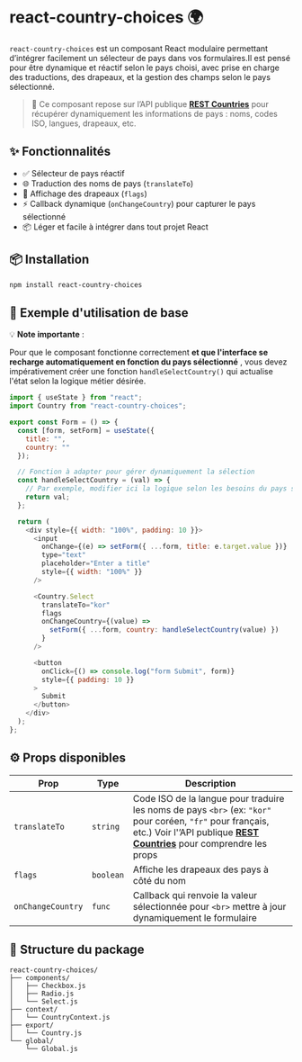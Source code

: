 # react-country-choices 🌍

`react-country-choices` est un composant React modulaire permettant d’intégrer facilement un sélecteur de pays dans vos formulaires.Il est pensé pour être dynamique et réactif selon le pays choisi, avec prise en charge des traductions, des drapeaux, et la gestion des champs selon le pays sélectionné.

> 📡 Ce composant repose sur l’API publique **[REST Countries](https://restcountries.com/)** pour récupérer dynamiquement les informations de pays : noms, codes ISO, langues, drapeaux, etc.

## ✨ Fonctionnalités

- ✅ Sélecteur de pays réactif
- 🌐 Traduction des noms de pays (`translateTo`)
- 🚩 Affichage des drapeaux (`flags`)
- ⚡ Callback dynamique (`onChangeCountry`) pour capturer le pays sélectionné
- 📦 Léger et facile à intégrer dans tout projet React

## 📦 Installation

```bash
npm install react-country-choices
```

## 🚀 Exemple d'utilisation de base

💡 **Note importante** :

Pour que le composant fonctionne correctement  **et que l'interface se recharge automatiquement en fonction du pays sélectionné** , vous devez impérativement créer une fonction `handleSelectCountry()` qui actualise l'état selon la logique métier désirée.

```js
import { useState } from "react";
import Country from "react-country-choices";

export const Form = () => {
  const [form, setForm] = useState({
    title: "",
    country: ""
  });

  // Fonction à adapter pour gérer dynamiquement la sélection
  const handleSelectCountry = (val) => {
    // Par exemple, modifier ici la logique selon les besoins du pays sélectionné
    return val;
  };

  return (
    <div style={{ width: "100%", padding: 10 }}>
      <input
        onChange={(e) => setForm({ ...form, title: e.target.value })}
        type="text"
        placeholder="Enter a title"
        style={{ width: "100%" }}
      />

      <Country.Select
        translateTo="kor"
        flags
        onChangeCountry={(value) =>
          setForm({ ...form, country: handleSelectCountry(value) })
        }
      />

      <button
        onClick={() => console.log("form Submit", form)}
        style={{ padding: 10 }}
      >
        Submit
      </button>
    </div>
  );
};

```

## ⚙️ Props disponibles

| Prop                | Type        | Description                                                                                                                                                                                                                    |
| ------------------- | ----------- | ------------------------------------------------------------------------------------------------------------------------------------------------------------------------------------------------------------------------------ |
| `translateTo`     | `string`  | Code ISO de la langue pour traduire les noms de pays `<br>` (ex: `"kor"` pour coréen, `"fr"` pour français, etc.) Voir l'’API publique **[REST Countries](https://restcountries.com/)** pour comprendre les props |
| `flags`           | `boolean` | Affiche les drapeaux des pays à côté du nom                                                                                                                                                                                 |
| `onChangeCountry` | `func`    | Callback qui renvoie la valeur sélectionnée pour `<br>` mettre à jour dynamiquement le formulaire                                                                                                                         |

## 📁 Structure du package

```plaintext
react-country-choices/
├── components/
│   ├── Checkbox.js
│   ├── Radio.js
│   └── Select.js
├── context/
│   └── CountryContext.js
├── export/
│   └── Country.js
└── global/
    └── Global.js
```
